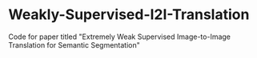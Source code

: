 # Weakly-Supervised-I2I-Translation
Code for paper titled "Extremely Weak Supervised Image-to-Image Translation for Semantic Segmentation"

